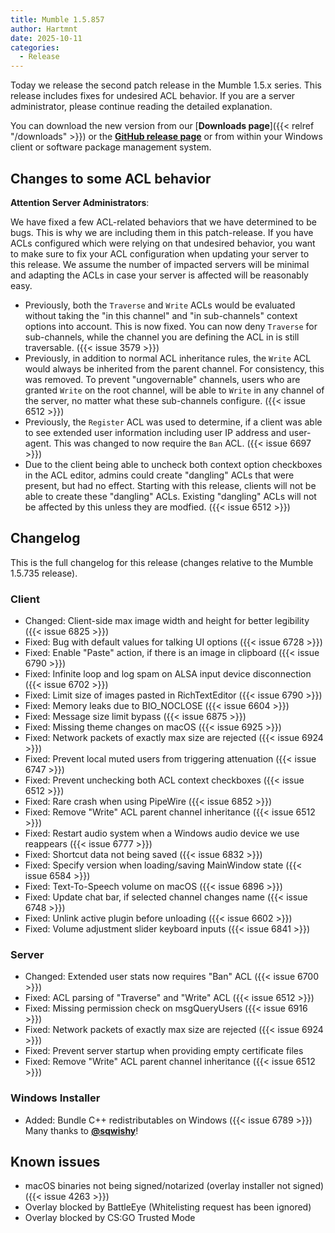 ```yaml
---
title: Mumble 1.5.857
author: Hartmnt
date: 2025-10-11
categories:
  - Release
---
```


Today we release the second patch release in the Mumble 1.5.x series. This release includes fixes for undesired
ACL behavior. If you are a server administrator, please continue reading the detailed explanation.

You can download the new version from our [**Downloads page**]({{< relref "/downloads" >}}) or the
[**GitHub release page**](https://github.com/mumble-voip/mumble/releases/tag/v1.5.857) or from within your Windows client or software package
management system.

<!--more-->

## Changes to some ACL behavior

**Attention Server Administrators**:

We have fixed a few ACL-related behaviors that we have determined to be bugs. This is why we are including them in
this patch-release. If you have ACLs configured which were relying on that undesired behavior, you want to make sure to fix
your ACL configuration when updating your server to this release. We assume the number of impacted servers will be minimal and
adapting the ACLs in case your server is affected will be reasonably easy.

* Previously, both the ``Traverse`` and ``Write`` ACLs would be evaluated without taking the "in this channel" and "in sub-channels" context options into account. This is now fixed. You can now deny ``Traverse`` for sub-channels, while the channel you are defining the ACL in is still traversable. ({{< issue 3579 >}})
* Previously, in addition to normal ACL inheritance rules, the ``Write`` ACL would always be inherited from the parent channel. For consistency, this was removed. To prevent "ungovernable" channels, users who are granted ``Write`` on the root channel, will be able to ``Write`` in any channel of the server, no matter what these sub-channels configure. ({{< issue 6512 >}})
* Previously, the ``Register`` ACL was used to determine, if a client was able to see extended user information including user IP address and user-agent. This was changed to now require the ``Ban`` ACL. ({{< issue 6697 >}})
* Due to the client being able to uncheck both context option checkboxes in the ACL editor, admins could create "dangling" ACLs that were present, but had no effect. Starting with this release,
clients will not be able to create these "dangling" ACLs. Existing "dangling" ACLs will not be affected by this unless they are modfied. ({{< issue 6512 >}})


## Changelog

This is the full changelog for this release (changes relative to the Mumble 1.5.735 release).

### Client

- Changed: Client-side max image width and height for better legibility ({{< issue 6825 >}})
- Fixed: Bug with default values for talking UI options ({{< issue 6728 >}})
- Fixed: Enable "Paste" action, if there is an image in clipboard ({{< issue 6790 >}})
- Fixed: Infinite loop and log spam on ALSA input device disconnection ({{< issue 6702 >}})
- Fixed: Limit size of images pasted in RichTextEditor ({{< issue 6790 >}})
- Fixed: Memory leaks due to BIO_NOCLOSE ({{< issue 6604 >}})
- Fixed: Message size limit bypass ({{< issue 6875 >}})
- Fixed: Missing theme changes on macOS ({{< issue 6925 >}})
- Fixed: Network packets of exactly max size are rejected ({{< issue 6924 >}})
- Fixed: Prevent local muted users from triggering attenuation ({{< issue 6747 >}})
- Fixed: Prevent unchecking both ACL context checkboxes ({{< issue 6512 >}})
- Fixed: Rare crash when using PipeWire ({{< issue 6852 >}})
- Fixed: Remove "Write" ACL parent channel inheritance ({{< issue 6512 >}})
- Fixed: Restart audio system when a Windows audio device we use reappears ({{< issue 6777 >}})
- Fixed: Shortcut data not being saved ({{< issue 6832 >}})
- Fixed: Specify version when loading/saving MainWindow state ({{< issue 6584 >}})
- Fixed: Text-To-Speech volume on macOS ({{< issue 6896 >}})
- Fixed: Update chat bar, if selected channel changes name ({{< issue 6748 >}})
- Fixed: Unlink active plugin before unloading ({{< issue 6602 >}})
- Fixed: Volume adjustment slider keyboard inputs ({{< issue 6841 >}})


### Server

- Changed: Extended user stats now requires "Ban" ACL ({{< issue 6700 >}})
- Fixed: ACL parsing of "Traverse" and "Write" ACL ({{< issue 6512 >}})
- Fixed: Missing permission check on msgQueryUsers ({{< issue 6916 >}})
- Fixed: Network packets of exactly max size are rejected ({{< issue 6924 >}})
- Fixed: Prevent server startup when providing empty certificate files
- Fixed: Remove "Write" ACL parent channel inheritance ({{< issue 6512 >}})


### Windows Installer

- Added: Bundle C++ redistributables on Windows ({{< issue 6789 >}}) Many thanks to [**@sqwishy**](https://froghat.ca)!


## Known issues

- macOS binaries not being signed/notarized (overlay installer not signed) ({{< issue 4263 >}})
- Overlay blocked by BattleEye (Whitelisting request has been ignored)
- Overlay blocked by CS:GO Trusted Mode
